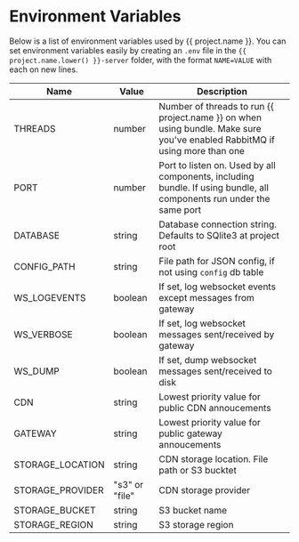 # Environment Variables

Below is a list of environment variables used by {{ project.name }}.
You can set environment variables easily by creating an `.env` file
in the `{{ project.name.lower() }}-server` folder, with the format `NAME=VALUE` with each on new lines.

| Name                       | Value          | Description                                                                                                          |
| -------------------------- | -------------- | -------------------------------------------------------------------------------------------------------------------- |
| THREADS                    | number         | Number of threads to run {{ project.name }} on when using bundle. Make sure you've enabled RabbitMQ if using more than one     |
| PORT                       | number         | Port to listen on. Used by all components, including bundle. If using bundle, all components run under the same port |
| DATABASE                   | string         | Database connection string. Defaults to SQlite3 at project root                                                      |
| CONFIG_PATH                | string         | File path for JSON config, if not using `config` db table                                                            |
| WS_LOGEVENTS               | boolean        | If set, log websocket events except messages from gateway                                                            |
| WS_VERBOSE                 | boolean        | If set, log websocket messages sent/received by gateway                                                              |
| WS_DUMP                    | boolean        | If set, dump websocket messages sent/received to disk                                                                |
| CDN                        | string         | Lowest priority value for public CDN annoucements                                                                    |
| GATEWAY                    | string         | Lowest priority value for public gateway annoucements                                                                |
| STORAGE_LOCATION           | string         | CDN storage location. File path or S3 bucktet                                                                        |
| STORAGE_PROVIDER           | "s3" or "file" | CDN storage provider                                                                                                 |
| STORAGE_BUCKET             | string         | S3 bucket name                                                                                                       |
| STORAGE_REGION             | string         | S3 storage region                                                                                                    |
